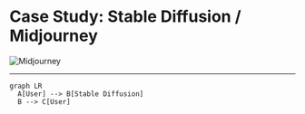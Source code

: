 # Case Study: Stable Diffusion / Midjourney
<img src='/midjourney.png' alt='Midjourney' class='h-full' />

---

```mermaid
graph LR
  A[User] --> B[Stable Diffusion]
  B --> C[User]
```